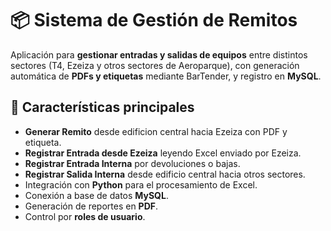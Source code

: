 # 📦 Sistema de Gestión de Remitos

Aplicación para **gestionar entradas y salidas de equipos** entre distintos sectores (T4, Ezeiza y otros sectores de Aeroparque), con generación automática de **PDFs y etiquetas** mediante BarTender, y registro en **MySQL**.

## 🚀 Características principales
- **Generar Remito** desde edificion central hacia Ezeiza con PDF y etiqueta.
- **Registrar Entrada desde Ezeiza** leyendo Excel enviado por Ezeiza.
- **Registrar Entrada Interna** por devoluciones o bajas.
- **Registrar Salida Interna** desde edificio central hacia otros sectores.
- Integración con **Python** para el procesamiento de Excel.
- Conexión a base de datos **MySQL**.
- Generación de reportes en **PDF**.
- Control por **roles de usuario**.
